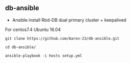 ## db-ansible

- Ansible install Rbd-DB dual primary cluster + keepalived  

For centos7.4 Ubuntu 16.04

```
git clone https://github.com/Aaron-23/db-ansible.git

cd db-ansible/

ansible-playbook -i hosts setup.yml
```
